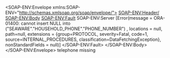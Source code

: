 <SOAP-ENV:Envelope xmlns:SOAP-ENV="http://schemas.xmlsoap.org/soap/envelope/">
    <SOAP-ENV:Header/>
    <SOAP-ENV:Body>
        <SOAP-ENV:Fault>
            <faultcode>SOAP-ENV:Server</faultcode>
            <faultstring xml:lang="en">[Error(message = ORA-01400: cannot insert NULL into ("SEAWARE"."HOUSEHOLD_PHONE"."PHONE_NUMBER")
, locations = null, path=null, extensions = {group=PROTOCOL, severity=Fatal, code=1, source=INTERNAL_PROCEDURES, classification=DataFetchingException}, nonStandardFields = null)]</faultstring>
        </SOAP-ENV:Fault>
    </SOAP-ENV:Body>
</SOAP-ENV:Envelope> 
telephone missing